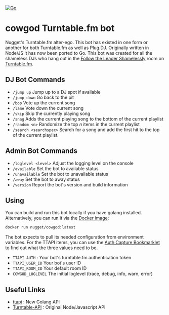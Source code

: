 [![Go](https://github.com/nugget/cowgod/actions/workflows/go.yml/badge.svg?branch=main)](https://github.com/nugget/cowgod/actions/workflows/go.yml)

cowgod Turntable.fm bot
=======================

Nugget's Turntable.fm alter-ego.  This bot has existed in one form or another
for both Turntable.fm as well as Plug.DJ.  Originally written in Node/JS it has
now been ported to Go.  This bot was created for all the shameless DJs who 
hang out in the [Follow the Leader Shamelessly] room on [Turntable.fm].


DJ Bot Commands
---------------

* `/jump up` Jump up to a DJ spot if available
* `/jump down` Go back to the pit
* `/bop` Vote up the current song
* `/lame` Vote down the current song
* `/skip` Skip the currently playing song
* `/snag` Adds the current playing song to the bottom of the current playlist
* `/random <n>` Randomize the top *n* items in the current playlist
* `/search <searchspec>` Search for a song and add the first hit to the top of
  the current playlist.

Admin Bot Commands
------------------
* `/loglevel <level>` Adjust the logging level on the console
* `/available` Set the bot to available status
* `/unavailable` Set the bot to unavailable status
* `/away` Set the bot to away status
* `/version` Report the bot's version and build information

Using
-----

You can build and run this bot locally if you have golang installed.
Alternatively, you can run it via the [Docker image]:

```sh
docker run nugget/cowgod:latest
```

The bot expects to pull its needed configuration from environment variables.
For the TTAPI items, you can use the [Auth Capture Bookmarklet] to find out
what the three values need to be.

* `TTAPI_AUTH` : Your bot's turntable.fm authentication token
* `TTAPI_USER_ID` Your bot's user ID
* `TTAPI_ROOM_ID` Your default room ID
* `COWGOD_LOGLEVEL` The initial loglevel (trace, debug, info, warn, error)

Useful Links
------------

* [ttapi](https://github.com/alaingilbert/ttapi) : New Golang API
* [Turntable-API](https://github.com/alaingilbert/Turntable-API) : Original Node/Javascript API

[Docker image]: https://hub.docker.com/repository/docker/nugget/cowgod/general
[Auth Capture Bookmarklet]: http://alaingilbert.github.io/Turntable-API/bookmarklet.html
[Turntable.fm]: https://turntable.fm/
[Follow the Leader Shamelessly]: https://turntable.fm/follow_the_leader_shamelessly
